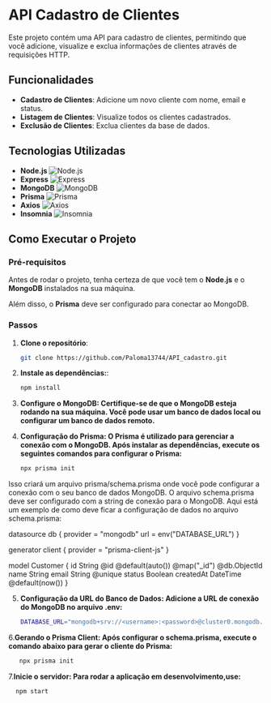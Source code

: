 # API Cadastro de Clientes

Este projeto contém uma API para cadastro de clientes, permitindo que você adicione, visualize e exclua informações de clientes através de requisições HTTP.

## Funcionalidades

- **Cadastro de Clientes**: Adicione um novo cliente com nome, email e status.
- **Listagem de Clientes**: Visualize todos os clientes cadastrados.
- **Exclusão de Clientes**: Exclua clientes da base de dados.

## Tecnologias Utilizadas

- **Node.js** ![Node.js](https://img.shields.io/badge/Node.js-339933?style=flat&logo=node.js&logoColor=white)
- **Express** ![Express](https://img.shields.io/badge/Express-000000?style=flat&logo=express&logoColor=white)
- **MongoDB** ![MongoDB](https://img.shields.io/badge/MongoDB-47A248?style=flat&logo=mongodb&logoColor=white)
- **Prisma** ![Prisma](https://img.shields.io/badge/Prisma-2D3748?style=flat&logo=prisma&logoColor=white)
- **Axios** ![Axios](https://img.shields.io/badge/Axios-5A29E4?style=flat&logo=axios&logoColor=white)
- **Insomnia** ![Insomnia](https://img.shields.io/badge/Insomnia-4000BF?style=flat&logo=insomnia&logoColor=white)

## Como Executar o Projeto

### Pré-requisitos

Antes de rodar o projeto, tenha certeza de que você tem o **Node.js** e o **MongoDB** instalados na sua máquina.

Além disso, o **Prisma** deve ser configurado para conectar ao MongoDB.

### Passos

1. **Clone o repositório**:
   ```bash
   git clone https://github.com/Paloma13744/API_cadastro.git
   ```

2. **Instale as dependências:**:
   ```bash
   npm install
   ```

3. **Configure o MongoDB: Certifique-se de que o MongoDB esteja rodando na sua máquina. Você pode usar um banco de dados local ou configurar um banco de dados remoto.**

4. **Configuração do Prisma: O Prisma é utilizado para gerenciar a conexão com o MongoDB. Após instalar as dependências, execute os seguintes comandos para configurar o Prisma:**
   ```bash
   npx prisma init
   ```

Isso criará um arquivo prisma/schema.prisma onde você pode configurar a conexão com o seu banco de dados MongoDB. 
O arquivo schema.prisma deve ser configurado com a string de conexão para o MongoDB. 
Aqui está um exemplo de como deve ficar a configuração de dados no arquivo schema.prisma:

datasource db {
  provider = "mongodb"
  url      = env("DATABASE_URL")
}

generator client {
  provider = "prisma-client-js"
}

model Customer {
  id        String @id @default(auto()) @map("_id") @db.ObjectId
  name      String
  email     String @unique
  status    Boolean
  createdAt DateTime @default(now())
}


5. **Configuração da URL do Banco de Dados: Adicione a URL de conexão do MongoDB no arquivo .env:**
   ```bash
   DATABASE_URL="mongodb+srv://<username>:<password>@cluster0.mongodb.net/mydb?retryWrites=true&w=majority"
   ```

6.**Gerando o Prisma Client: Após configurar o schema.prisma, execute o comando abaixo para gerar o cliente do Prisma:**
```bash
   npx prisma init
```

7.**Inicie o servidor: Para rodar a aplicação em desenvolvimento,use:**
```bash
  npm start
```


   
   
